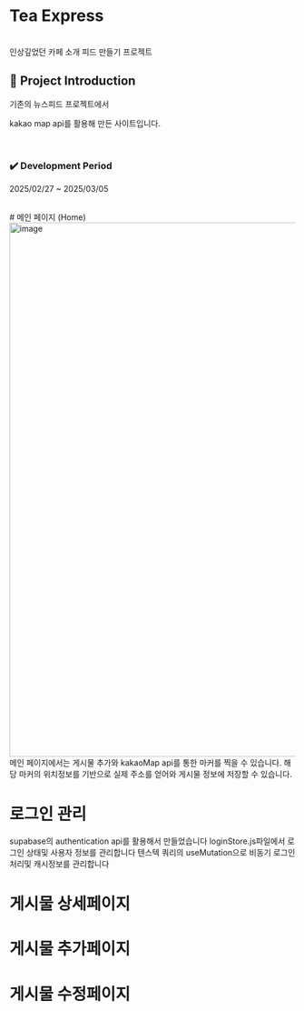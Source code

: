 # Tea Express
<br/>
인상깊었던 카페 소개 피드 만들기 프로젝트
<br/>

<!-- 제목 -->
## :microphone: Project Introduction
기존의 뉴스피드 프로젝트에서 

kakao map api를 활용해 만든 사이트입니다.

<br/>

<!-- 기간 -->

### :heavy_check_mark: **Development Period**
2025/02/27 ~ 2025/03/05

<br/>
# 메인 페이지 (Home)
<img width="940" alt="image" src="https://github.com/user-attachments/assets/2403fe8e-0ff7-4438-aa45-a17583bc2a2c" />
메인 페이지에서는 게시물 추가와 kakaoMap api를 통한 마커를 찍을 수 있습니다.
해당 마커의 위치정보를 기반으로 실제 주소를 얻어와 게시물 정보에 저장할 수 있습니다. 

# 로그인 관리
supabase의 authentication api를 활용해서 만들었습니다
loginStore.js파일에서 로그인 상태및 사용자 정보를 관리합니다
텐스텍 쿼리의 useMutation으로 비동기 로그인 처리및 캐시정보를 관리합니다

# 게시물 상세페이지


# 게시물 추가페이지

# 게시물 수정페이지
